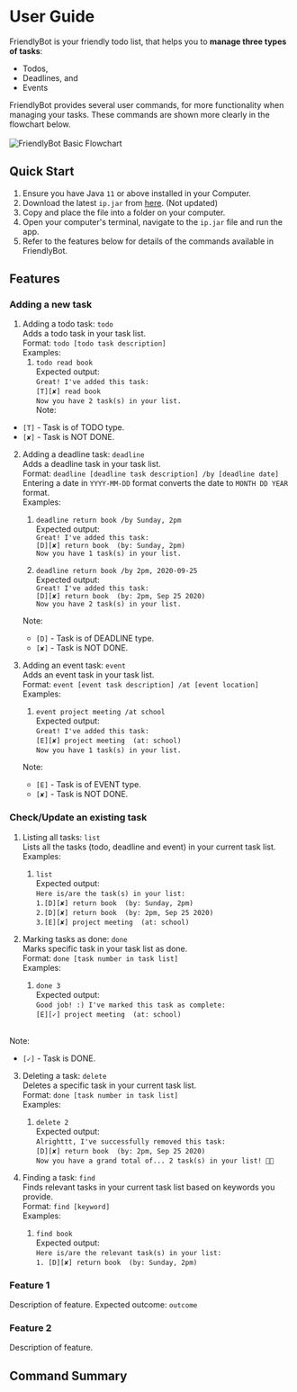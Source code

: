 # User Guide

FriendlyBot is your friendly todo list, that helps you to **manage three types of tasks**:
* Todos,
* Deadlines, and
* Events

FriendlyBot provides several user commands, for more functionality when managing your tasks.
These commands are shown more clearly in the flowchart below.
<br><br>![FriendlyBot Basic Flowchart](https://github.com/elizabethcwt/ip/commit/25d3f2a5c9006f885a93c4ff70e6efeaec0be217)

## Quick Start
1. Ensure you have Java `11` or above installed in your Computer.
1. Download the latest `ip.jar` from [here](https://github.com/elizabethcwt/ip/releases/tag/A-Jar). (Not updated)
1. Copy and place the file into a folder on your computer.
1. Open your computer's terminal, navigate to the `ip.jar` file and run the app.
1. Refer to the features below for details of the commands available in FriendlyBot.

## Features
### Adding a new task
1. Adding a todo task: `todo`
<br>Adds a todo task in your task list.
<br>Format: `todo [todo task description]`
<br>Examples: <br>
    1. `todo read book`
    <br>Expected output:
    <br>`Great! I've added this task:`
    <br>`[T][✘] read book`
    <br>`Now you have 2 task(s) in your list.`
<br>Note:
* `[T]` - Task is of TODO type.
* `[✘]` - Task is NOT DONE.
   
2. Adding a deadline task: `deadline`
<br>Adds a deadline task in your task list.
<br>Format: `deadline [deadline task description] /by [deadline date]`
<br>Entering a date in `YYYY-MM-DD` format converts the date to `MONTH DD YEAR` format.
<br>Examples: <br>
    1. `deadline return book /by Sunday, 2pm`
    <br>Expected output:
    <br>`Great! I've added this task:`
    <br>`[D][✘] return book  (by: Sunday, 2pm)`
    <br>`Now you have 1 task(s) in your list.`
    
    1. `deadline return book /by 2pm, 2020-09-25`
    <br>Expected output:
    <br>`Great! I've added this task:`
    <br>`[D][✘] return book  (by: 2pm, Sep 25 2020)`
    <br>`Now you have 2 task(s) in your list.`
  
	Note:
	* `[D]` - Task is of DEADLINE type.
	* `[✘]` - Task is NOT DONE.

3. Adding an event task: `event`
<br>Adds an event task in your task list.
<br>Format: `event [event task description] /at [event location]`
<br>Examples: <br>
    1. `event project meeting /at school`
    <br>Expected output:
    <br>`Great! I've added this task:`
    <br>`[E][✘] project meeting  (at: school)`
    <br>`Now you have 1 task(s) in your list.`
		
	Note:
	* `[E]` - Task is of EVENT type.
	* `[✘]` - Task is NOT DONE.
   
### Check/Update an existing task
1. Listing all tasks: `list`
<br>Lists all the tasks (todo, deadline and event) in your current task list.
<br>Examples: <br>
	1. `list`
	<br>Expected output:
	<br>`Here is/are the task(s) in your list:`
	<br>`1.[D][✘] return book  (by: Sunday, 2pm)`
	<br>`2.[D][✘] return book  (by: 2pm, Sep 25 2020)`
	<br>`3.[E][✘] project meeting  (at: school)`

2. Marking tasks as done: `done`
<br>Marks specific task in your task list as done.
<br>Format: `done [task number in task list]`
<br>Examples: <br>
	1. `done 3`
	<br>Expected output:
	<br>`Good job! :) I've marked this task as complete:`
	<br>`[E][✓] project meeting  (at: school)`
	
<br>Note:
* `[✓]` - Task is DONE.

3. Deleting a task: `delete`
<br>Deletes a specific task in your current task list.
<br>Format: `done [task number in task list]`
<br>Examples: <br>
	1. `delete 2`
	<br>Expected output:
    <br>`Alrighttt, I've successfully removed this task:`
    <br>`[D][✘] return book  (by: 2pm, Sep 25 2020)`
    <br>`Now you have a grand total of... 2 task(s) in your list! 👍🏼`
    
4. Finding a task: `find`
<br>Finds relevant tasks in your current task list based on keywords you provide.
<br>Format: `find [keyword]`
<br>Examples: <br>
    1. `find book`
    <br>Expected output:
    <br>`Here is/are the relevant task(s) in your list:`
    <br>`1. [D][✘] return book  (by: Sunday, 2pm)`

### Feature 1 
Description of feature.
Expected outcome:
`outcome`

### Feature 2
Description of feature.

## Command Summary
